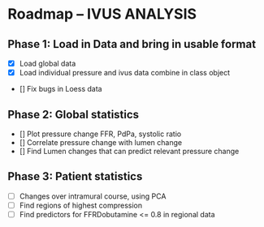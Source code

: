# Roadmap – IVUS ANALYSIS

## Phase 1: Load in Data and bring in usable format
- [x] Load global data
- [x] Load individual pressure and ivus data combine in class object
- [] Fix bugs in Loess data

## Phase 2: Global statistics
- [] Plot pressure change FFR, PdPa, systolic ratio
- [] Correlate pressure change with lumen change
- [] Find Lumen changes that can predict relevant pressure change

## Phase 3: Patient statistics
- [ ] Changes over intramural course, using PCA
- [ ] Find regions of highest compression
- [ ] Find predictors for FFRDobutamine <= 0.8 in regional data